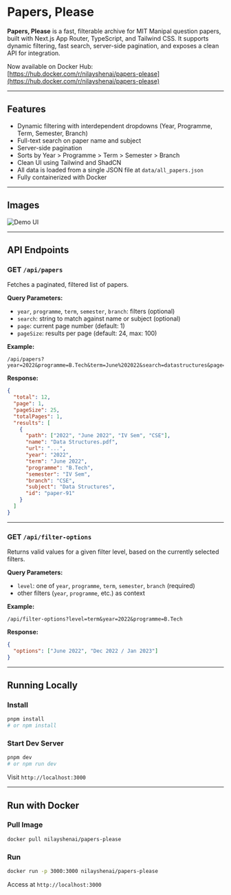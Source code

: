 # Papers, Please

**Papers, Please** is a fast, filterable archive for MIT Manipal question papers, built with Next.js App Router, TypeScript, and Tailwind CSS. It supports dynamic filtering, fast search, server-side pagination, and exposes a clean API for integration.

Now available on Docker Hub:
[https://hub.docker.com/r/nilayshenai/papers-please](https://hub.docker.com/r/nilayshenai/papers-please)

---

## Features

* Dynamic filtering with interdependent dropdowns (Year, Programme, Term, Semester, Branch)
* Full-text search on paper name and subject
* Server-side pagination
* Sorts by Year > Programme > Term > Semester > Branch
* Clean UI using Tailwind and ShadCN
* All data is loaded from a single JSON file at `data/all_papers.json`
* Fully containerized with Docker

---

## Images

![Demo UI]()

---

## API Endpoints

### GET `/api/papers`

Fetches a paginated, filtered list of papers.

**Query Parameters:**

* `year`, `programme`, `term`, `semester`, `branch`: filters (optional)
* `search`: string to match against name or subject (optional)
* `page`: current page number (default: 1)
* `pageSize`: results per page (default: 24, max: 100)

**Example:**

```
/api/papers?year=2022&programme=B.Tech&term=June%202022&search=datastructures&page=1&pageSize=25
```

**Response:**

```json
{
  "total": 12,
  "page": 1,
  "pageSize": 25,
  "totalPages": 1,
  "results": [
    {
      "path": ["2022", "June 2022", "IV Sem", "CSE"],
      "name": "Data Structures.pdf",
      "url": "...",
      "year": "2022",
      "term": "June 2022",
      "programme": "B.Tech",
      "semester": "IV Sem",
      "branch": "CSE",
      "subject": "Data Structures",
      "id": "paper-91"
    }
  ]
}
```

---

### GET `/api/filter-options`

Returns valid values for a given filter level, based on the currently selected filters.

**Query Parameters:**

* `level`: one of `year`, `programme`, `term`, `semester`, `branch` (required)
* other filters (`year`, `programme`, etc.) as context

**Example:**

```
/api/filter-options?level=term&year=2022&programme=B.Tech
```

**Response:**

```json
{
  "options": ["June 2022", "Dec 2022 / Jan 2023"]
}
```

---

## Running Locally

### Install

```bash
pnpm install
# or npm install
```

### Start Dev Server

```bash
pnpm dev
# or npm run dev
```

Visit `http://localhost:3000`

---

## Run with Docker

### Pull Image

```bash
docker pull nilayshenai/papers-please
```

### Run

```bash
docker run -p 3000:3000 nilayshenai/papers-please
```

Access at `http://localhost:3000`
